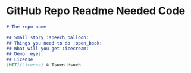 # GitHub Repo Readme Needed Code

```markdown
# The repo name

## Small story :speech_balloon:
## Things you need to do :open_book:
## What will you get :icecream:
## Demo :eyes:
## License
[MIT](License) © Tsuen Hsueh
```

